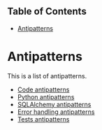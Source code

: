 <!-- START doctoc generated TOC please keep comment here to allow auto update -->
<!-- DON'T EDIT THIS SECTION, INSTEAD RE-RUN doctoc TO UPDATE -->
## Table of Contents

- [Antipatterns](#antipatterns)

<!-- END doctoc generated TOC please keep comment here to allow auto update -->

# Antipatterns

This is a list of antipatterns.

- [Code antipatterns](./code-antipatterns.md)
- [Python antipatterns](./python-antipatterns.md)
- [SQLAlchemy antipatterns](./sqlalchemy-antipatterns.md)
- [Error handling antipatterns](./error-handling-antipatterns.md)
- [Tests antipatterns](./tests-antipatterns.md)
